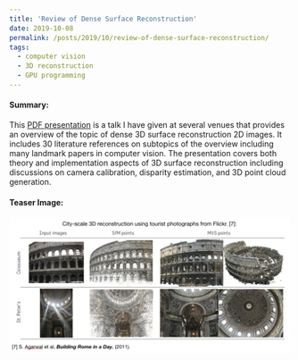 ```yaml
---
title: 'Review of Dense Surface Reconstruction'
date: 2019-10-08
permalink: /posts/2019/10/review-of-dense-surface-reconstruction/
tags:
  - computer vision
  - 3D reconstruction
  - GPU programming
---
```


#### Summary:

This [PDF presentation](/content/dense-surface-reconstruction.pdf) is a talk I have given at several venues that provides an overview of the topic of dense 3D surface reconstruction 2D images. It includes 30 literature references on subtopics of the overview including many landmark papers in computer vision. The presentation covers both theory and implementation aspects of 3D surface reconstruction including discussions on camera calibration, disparity estimation, and 3D point cloud generation.

#### Teaser Image:
![Teaser Image](/content/dsr_figure.png)
